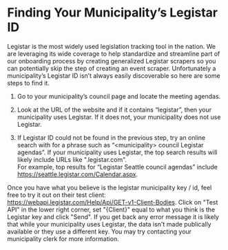 # Finding Your Municipality’s Legistar ID

Legistar is the most widely used legislation tracking tool in the nation. We are 
leveraging its wide coverage to help standardize and streamline part of our onboarding 
process by creating generalized Legistar scrapers so you can potentially skip the step 
of creating an event scraper. Unfortunately a municipality’s Legistar ID isn’t always 
easily discoverable so here are some steps to find it.

1. Go to your municipality’s council page and locate the meeting agendas.

2. Look at the URL of the website and if it contains “legistar”, then your 
municipality uses Legistar. If it does not, your municipality does not use Legistar.

3. If Legistar ID could not be found in the previous step, try an online search 
with for a phrase such as “\<municipality\> council Legistar agendas”. If your 
municipality uses Legistar, the top search results will likely include URLs like 
".legistar.com".  
For example, top results for “Legistar Seattle council agendas” include 
https://seattle.legistar.com/Calendar.aspx.

Once you have what you believe is the legistar municipality key / id, feel free to try 
it out on their test client: https://webapi.legistar.com/Help/Api/GET-v1-Client-Bodies. 
Click on "Test API" in the lower right corner, set "{Client}" equal to what you think 
is the Legistar key and click "Send". If you get back any error message it is likely 
that while your municipality uses Legistar, the data isn't made publically available 
or they use a different key. You may try contacting your municipality clerk for more 
information.
